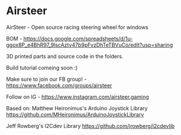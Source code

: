 # Airsteer
AirSteer - Open source racing steering wheel for windows

BOM - https://docs.google.com/spreadsheets/d/1u-ggox8P_e4BhR97_9lscAztv47b9pFvzDhTeTBVuCo/edit?usp=sharing

3D printed parts and source code in the folders. 

Build tutorial comeing soon :)




Make sure to join our FB group! - https://www.facebook.com/groups/airsteer

Follow on IG - https://www.instagram.com/airsteer.gaming

Based on:
Matthew Heironimus's Arduino Joystick Library https://github.com/MHeironimus/ArduinoJoystickLibrary

Jeff Rowberg's I2Cdev Library https://github.com/jrowberg/i2cdevlib
